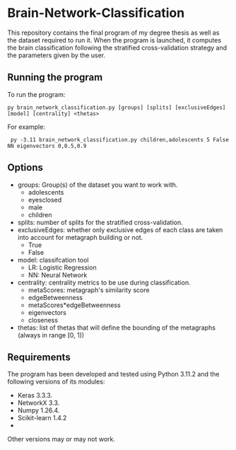 # Brain-Network-Classification

This repository contains the final program of my degree thesis as well as the dataset required to run it. When the program is launched, it computes the brain classification following the stratified cross-validation strategy and the parameters given by the user.

## Running the program

To run the program:
```
py brain_network_classification.py [groups] [splits] [exclusiveEdges] [model] [centrality] <thetas>
```

For example:
```
 py -3.11 brain_network_classification.py children,adolescents 5 False NN eigenvectors 0,0.5,0.9
```

## Options
- groups: Group(s) of the dataset you want to work with.
  - adolescents
  - eyesclosed
  - male
  - children
- splits: number of splits for the stratified cross-validation.
- exclusiveEdges: whether only exclusive edges of each class are taken into account for metagraph building or not.
  - True
  - False
- model: classifcation tool
  - LR: Logistic Regression
  - NN: Neural Network
- centrality: centrality metrics to be use during classification.
  - metaScores: metagraph's similarity score
  - edgeBetweenness
  - metaScores*edgeBetweenness
  - eigenvectors
  - closeness
- thetas: list of thetas that will define the bounding of the metagraphs (always in range [0, 1))

## Requirements
The program has been developed and tested using Python 3.11.2 and the following versions of its modules:
- Keras 3.3.3.
- NetworkX 3.3.
- Numpy 1.26.4.
- Scikit-learn 1.4.2
- 
Other versions may or may not work.
